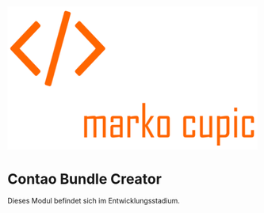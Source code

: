 ![Alt text](src/Resources/public/logo.png?raw=true "Marko Cupic")


# Contao Bundle Creator

Dieses Modul befindet sich im Entwicklungsstadium.
